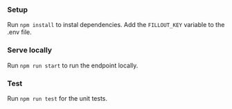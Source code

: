 ### Setup
Run `npm install` to instal dependencies.
Add the `FILLOUT_KEY` variable to the .env file.

### Serve locally
Run `npm run start` to run the endpoint locally.

### Test
Run `npm run test` for the unit tests.
